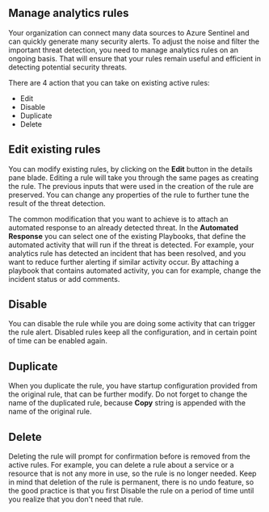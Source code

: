 ## Manage analytics rules

Your organization can connect many data sources to Azure Sentinel and can quickly generate many security alerts. To adjust the noise and filter the important threat detection, you need to manage analytics rules on an ongoing basis. That will ensure that your rules remain useful and efficient in detecting potential security threats.

There are 4 action that you can take on existing active rules:

- Edit
- Disable
- Duplicate
- Delete

## Edit existing rules

You can modify existing rules, by clicking on the **Edit** button in the details pane blade. Editing a rule will take you through the same pages as creating the rule. The previous inputs that were used in the creation of the rule are preserved. You can change any properties of the rule to further tune the result of the threat detection.

The common modification that you want to achieve is to attach an automated response to an already detected threat. In the **Automated Response** you can select one of the existing Playbooks, that define the automated activity that will run if the threat is detected. 
For example, your analytics rule has detected an incident that has been resolved, and you want to reduce further alerting if similar activity occur. By attaching a playbook that contains automated activity, you can for example, change the incident status or add comments.  

## Disable

You can disable the rule while you are doing some activity that can trigger the rule alert. Disabled rules keep all the configuration, and in certain point of time can be enabled again.

## Duplicate

When you duplicate the rule, you have startup configuration provided from the original rule, that can be further modify. Do not forget to change the name of the duplicated rule, because **Copy** string is appended with the name of the original rule.

## Delete

Deleting the rule will prompt for confirmation before is removed from the active rules. For example, you can delete a rule about a service or a resource that is not any more in use, so the rule is no longer needed. Keep in mind that deletion of the rule is permanent, there is no undo feature, so the good practice is that you first Disable the rule on a period of time until you realize that you don&#39;t need that rule.
